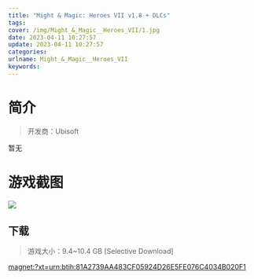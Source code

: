 ```yaml
---
title: "Might & Magic: Heroes VII v1.8 + DLCs"
tags: 
cover: /img/Might_&_Magic__Heroes_VII/1.jpg
date: 2023-04-11 10:27:57
update: 2023-04-11 10:27:57
categories: 
urlname: Might_&_Magic__Heroes_VII
keywords: 
---
```

# 简介

> 开发商：Ubisoft

暂无

# 游戏截图

![](/img/Might_&_Magic__Heroes_VII/2.jpg)


## 下载

> 游戏大小：9.4~10.4 GB [Selective Download]

[magnet:?xt=urn:btih:81A2739AA483CF05924D26E5FE076C4034B020F1](magnet:?xt=urn:btih:81A2739AA483CF05924D26E5FE076C4034B020F1)